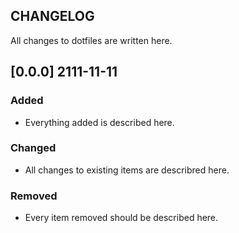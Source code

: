 CHANGELOG
----------

All changes to dotfiles are written here.

## [0.0.0] 2111-11-11

### Added

- Everything added is described here.

### Changed

- All changes to existing items are describred here.

### Removed

- Every item removed should be described here.


